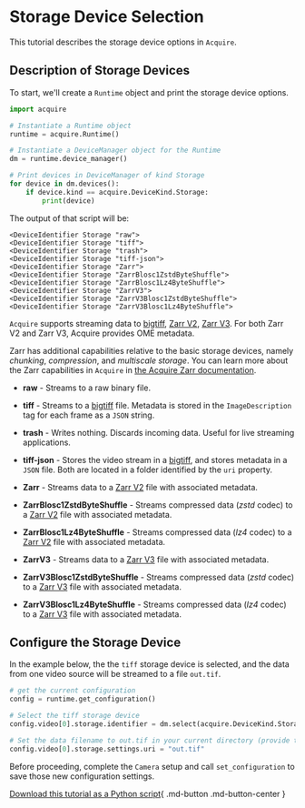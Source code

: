 # Storage Device Selection

This tutorial describes the storage device options in `Acquire`.

## Description of Storage Devices

To start, we'll create a `Runtime` object and print the storage device options.

```python
import acquire

# Instantiate a Runtime object
runtime = acquire.Runtime()

# Instantiate a DeviceManager object for the Runtime
dm = runtime.device_manager()

# Print devices in DeviceManager of kind Storage
for device in dm.devices():
    if device.kind == acquire.DeviceKind.Storage:
        print(device)
```
The output of that script will be:

```
<DeviceIdentifier Storage "raw">
<DeviceIdentifier Storage "tiff">
<DeviceIdentifier Storage "trash">
<DeviceIdentifier Storage "tiff-json">
<DeviceIdentifier Storage "Zarr">
<DeviceIdentifier Storage "ZarrBlosc1ZstdByteShuffle">
<DeviceIdentifier Storage "ZarrBlosc1Lz4ByteShuffle">
<DeviceIdentifier Storage "ZarrV3">
<DeviceIdentifier Storage "ZarrV3Blosc1ZstdByteShuffle">
<DeviceIdentifier Storage "ZarrV3Blosc1Lz4ByteShuffle">
```

`Acquire` supports streaming data to [bigtiff](http://bigtiff.org/), [Zarr V2](https://zarr-specs.readthedocs.io/en/latest/v2/v2.0.html), [Zarr V3](https://zarr-specs.readthedocs.io/en/latest/specs.html). For both Zarr V2 and Zarr V3, Acquire provides OME metadata.

Zarr has additional capabilities relative to the basic storage devices, namely _chunking_, _compression_, and _multiscale storage_. You can learn more about the Zarr capabilities in `Acquire` in [the Acquire Zarr documentation](https://github.com/acquire-project/acquire-driver-zarr/blob/main/README.md).

- **raw** - Streams to a raw binary file.

- **tiff** - Streams to a [bigtiff](http://bigtiff.org/) file. Metadata is stored in the `ImageDescription` tag for each frame as a `JSON` string.

- **trash** - Writes nothing. Discards incoming data. Useful for live streaming applications.

- **tiff-json** - Stores the video stream in a [bigtiff](http://bigtiff.org/), and stores metadata in a `JSON` file. Both are located in a folder identified by the `uri` property.

- **Zarr** - Streams data to a [Zarr V2](https://zarr.readthedocs.io/en/stable/spec/v2.html) file with associated metadata.

- **ZarrBlosc1ZstdByteShuffle** - Streams compressed data (_zstd_ codec) to a [Zarr V2](https://zarr.readthedocs.io/en/stable/spec/v2.html) file with associated metadata.

- **ZarrBlosc1Lz4ByteShuffle** - Streams compressed data (_lz4_ codec) to a [Zarr V2](https://zarr.readthedocs.io/en/stable/spec/v2.html) file with associated metadata.

- **ZarrV3** - Streams data to a [Zarr V3](https://zarr-specs.readthedocs.io/en/latest/specs.html) file with associated metadata.

- **ZarrV3Blosc1ZstdByteShuffle** - Streams compressed data (_zstd_ codec) to a [Zarr V3](https://zarr-specs.readthedocs.io/en/latest/specs.html) file with associated metadata.

- **ZarrV3Blosc1Lz4ByteShuffle** - Streams compressed data (_lz4_ codec) to a [Zarr V3](https://zarr-specs.readthedocs.io/en/latest/specs.html) file with associated metadata.

## Configure the Storage Device

In the example below, the the `tiff` storage device is selected, and the data from one video source will be streamed to a file `out.tif`.

```python
# get the current configuration
config = runtime.get_configuration()

# Select the tiff storage device
config.video[0].storage.identifier = dm.select(acquire.DeviceKind.Storage, "tiff")

# Set the data filename to out.tif in your current directory (provide the whole filetree to save to a different directory)
config.video[0].storage.settings.uri = "out.tif"
```

Before proceeding, complete the `Camera` setup and call `set_configuration` to save those new configuration settings.

[Download this tutorial as a Python script](storage.py){ .md-button .md-button-center }
